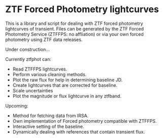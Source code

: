 # ZTF Forced Photometry lightcurves

This is a library and script for dealing with ZTF forced photometry lightcurves of transient.
Files can be generated by the ZTF Forced Photometry Service (ZTFFPS: no affliation)
or via your own forced photometry using ZTF data releases.

Under construction...

Currently ztfphot can: 
 - Read ZTFFPS lightcurves.
 - Perform various cleaning methods.
 - Plot the raw flux for help in determining baseline JD.
 - Create lightcurves that are corrected for baseline.
 - Scale uncertainties
 - Plot the magnitude or flux lightcurve in any ztfband.

 Upcoming:
 - Method for fetching data from IRSA.
 - Own implementation of Forced photometry compatible with ZTFFPS.
 - Interactive setting of the baseline.
 - Dynamically dealing with references that contain transient flux.
